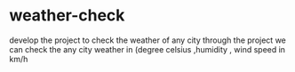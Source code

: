 # weather-check
develop the project to check the weather of any city through the project we can check the any city weather in (degree celsius ,humidity  , wind speed in km/h
